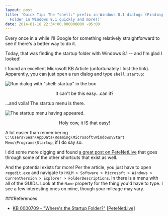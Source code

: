 ```yaml
---
layout: post
title: 'Quick Tip: The "shell:" prefix in Windows 8.1 dialogs (Finding the Startup
  Folder in Windows 8.1 quickly and more!)'
date: 2014-01-18 22:34:00.000000000 -05:00
---
```

Every once in a while I'll Google for something relatively straightforward to see if there's a better way to do it.

Today, that was finding the startup folder with Windows 8.1 -- and I'm glad I looked!

I found an excellent Microsoft KB Article (unfortunately I lost the link). Apparently, you can just open a run dialog and type `shell:startup`:

![Run dialog with "shell: startup" in the box]({{site.post-images}}/2014_01_18_22_18_52_Blogger_SeanKilleen.com_Create_post.png)
<div align="center">It can't be this easy...can it?</div>

...and voila! The startup menu is there.

![The startup menu having appeared.]({{site.post-images}}/2014_01_18_22_19_51_Startup.png)

<div align="center">Holy cow, it IS that easy!</div>

A lot easier than remembering `C:\Users\Sean\AppData\Roaming\Microsoft\Windows\Start Menu\Programs\Startup`, if I do say so.

I did some more digging and found [a great post on PeteNetLive](http://www.petenetlive.com/KB/Article/0000709.htm) that goes through some of the other shortcuts that exist as well.

And the potential exists for more! Per the article, you just have to open `regedit.exe` and navigate to `HKLM > Software > Microsoft > Windows > CurrentVersion > Explorer > FolderDescriptions`. In there is a menu with all of the GUIDs. Look at the `Name` property for the thing you'd have to type. I see a few interesting ones on mine, though your mileage may vary.

###References
* <a href="http://www.petenetlive.com/KB/Article/0000709.htm" target="_blank">KB 0000709 - "Where's the Startup Folder?"</a> <a href="http://www.petenetlive.com/" target="_blank">[PeteNetLive]</a>
